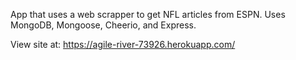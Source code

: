 App that uses a web scrapper to get NFL articles from ESPN. Uses MongoDB, Mongoose, Cheerio, and Express. 

View site at:
https://agile-river-73926.herokuapp.com/
